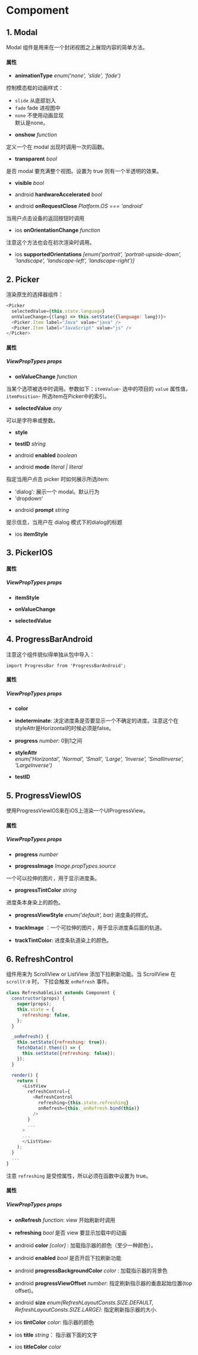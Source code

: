 # Compoment

## 1. Modal

Modal 组件是用来在一个封闭视图之上展现内容的简单方法。   

#### 属性

+ **animationType** *enum('none', 'slide', 'fade')*  

控制模态框的动画样式：  
  - `slide` 从底部划入
  - `fade` fade 进视图中
  - `none` 不使用动画显现  
默认是none。

+ **onshow** *function*

定义一个在 modal 出现时调用一次的函数。

+ **transparent** *bool*

是否 modal 要充满整个视图。设置为 true 则有一个半透明的效果。  

+ **visible** *bool*

+ android **hardwareAccelerated** *bool*

+ android **onRequestClose** *Platform.OS === 'android'*

当用户点击设备的返回按钮时调用

+ ios **onOrientationChange** *function*

注意这个方法也会在初次渲染时调用。  

+ ios **supportedOrientations** *[enum('portrait', 'portrait-upside-down',
'landscape', 'landscape-left', 'landscape-right')]*

## 2. Picker

渲染原生的选择器组件：  

```javascript
<Picker
  selectedValue={this.state.language}
  onValueChange={(lang) => this.setState({language: lang})}>
  <Picker.Item label="Java" value="java" />
  <Picker.Item label="JavaScript" value="js" />
</Picker>
```  

#### 属性

##### ViewPropTypes props

+ **onValueChange** *function*

当某个选项被选中时调用。参数如下：`itemValue`- 选中的项目的 `value` 属性值，`itemPosition`-
所选item在Picker中的索引。  

+ **selectedValue** *any*

可以是字符串或整数。  

+ **style**

+ **testID** *string*

+ android **enabled** *boolean*

+ android **mode** *literal | literal*

指定当用户点击 picker 时如何展示所选item:

  - 'dialog': 展示一个 modal。默认行为
  - 'dropdown'  

+ android **prompt** *string*

提示信息，当用户在 dialog 模式下的dialog的标题  

+ ios **itemStyle**

## 3. PickerIOS

#### 属性

##### ViewPropTypes props

+ **itemStyle**

+ **onValueChange**

+ **selectedValue**

## 4. ProgressBarAndroid

注意这个组件貌似得单独从包中导入：  

`import ProgressBar from 'ProgressBarAndroid';`  

#### 属性

##### ViewPropTypes props

+ **color**

+ **indeterminate**: 决定进度条是否要显示一个不确定的进度。注意这个在styleAttr是Horizontal的时候必须是false。  

+ **progress** *number*: 0到1之间

+ **styleAttr**  
*enum('Horizontal', 'Normal', 'Small', 'Large', 'Inverse', 'SmallInverse', 'LargeInverse')*  

+ **testID**

## 5. ProgressViewIOS

使用ProgressViewIOS来在iOS上渲染一个UIProgressView。  

#### 属性

##### ViewPropTypes props

+ **progress** *number*

+ **progressImage** *Image.propTypes.source*

一个可以拉伸的图片，用于显示进度条。  

+ **progressTintColor** *string*

进度条本身染上的颜色。  

+ **progressViewStyle** *enum('default', bar)*
进度条的样式。

+ **trackImage**  ：一个可拉伸的图片，用于显示进度条后面的轨道。

+ **trackTintColor**: 进度条轨道染上的颜色。


## 6. RefreshControl

组件用来为 ScrollView or ListView 添加下拉刷新功能。当 ScrollView 在 `scrollY:0` 时，
下拉会触发 `onRefresh` 事件。  

```JavaScript
class RefreshableList extends Component {
  constructor(props) {
    super(props);
    this.state = {
      refreshing: false,
    };
  }

  _onRefresh() {
    this.setState({refreshing: true});
    fetchData().then(() => {
      this.setState({refreshing: false});
    });
  }

  render() {
    return (
      <ListView
        refreshControl={
          <RefreshControl
            refreshing={this.state.refreshing}
            onRefresh={this._onRefresh.bind(this)}
          />
        }
        ...
      >
      ...
      </ListView>
    );
  }
  ...
}
```  

注意 `refreshing` 是受控属性，所以必须在函数中设置为 true。  

#### 属性

##### ViewPropTypes props

+ **onRefresh** *function*: view 开始刷新时调用

+ **refreshing** *bool* 是否 view 要显示加载中的动画

+ android **color** *[color]* : 加载指示器的颜色（至少一种颜色）。  

+ android **enabled** *bool* 是否开启下拉刷新功能

+ android **progressBackgroundColor** *color* : 加载指示器的背景色

+ android **progressViewOffset** *number*:  指定刷新指示器的垂直起始位置(top offset)。

+ android **size** *enum(RefreshLayoutConsts.SIZE.DEFAULT, RefreshLayoutConsts.SIZE.LARGE)*: 指定刷新指示器的大小.  

+ ios **tintColor** *color*: 指示器的颜色

+ ios **title** *string*： 指示器下面的文字

+ ios **titleColor** *color*
